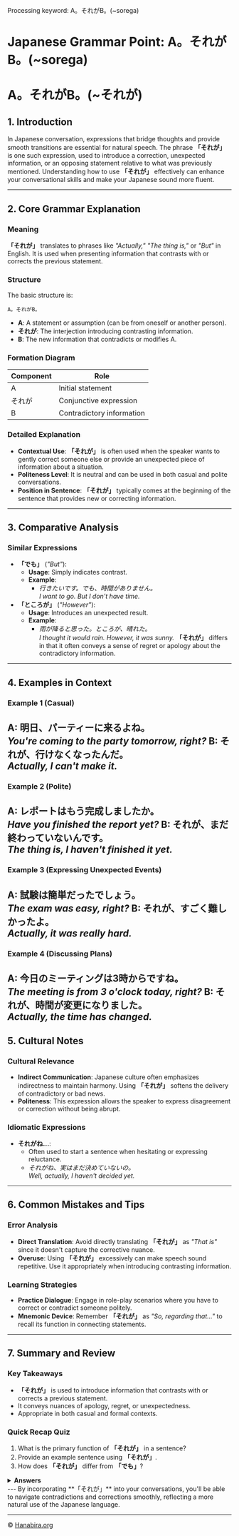 Processing keyword: A。それがB。(~sorega)
# Japanese Grammar Point: A。それがB。(~sorega)
# A。それがB。(~それが)
## 1. Introduction
In Japanese conversation, expressions that bridge thoughts and provide smooth transitions are essential for natural speech. The phrase **「それが」** is one such expression, used to introduce a correction, unexpected information, or an opposing statement relative to what was previously mentioned. Understanding how to use **「それが」** effectively can enhance your conversational skills and make your Japanese sound more fluent.

---
## 2. Core Grammar Explanation
### Meaning
**「それが」** translates to phrases like *"Actually,"* *"The thing is,"* or *"But"* in English. It is used when presenting information that contrasts with or corrects the previous statement.
### Structure
The basic structure is:
```
A。それがB。
```
- **A**: A statement or assumption (can be from oneself or another person).
- **それが**: The interjection introducing contrasting information.
- **B**: The new information that contradicts or modifies A.
### Formation Diagram
| **Component** | **Role**                 |
|---------------|--------------------------|
| A             | Initial statement        |
| それが        | Conjunctive expression    |
| B             | Contradictory information|
### Detailed Explanation
- **Contextual Use**: **「それが」** is often used when the speaker wants to gently correct someone else or provide an unexpected piece of information about a situation.
- **Politeness Level**: It is neutral and can be used in both casual and polite conversations.
- **Position in Sentence**: **「それが」** typically comes at the beginning of the sentence that provides new or correcting information.
---
## 3. Comparative Analysis
### Similar Expressions
- **「でも」** (*"But"*):
  - **Usage**: Simply indicates contrast.
  - **Example**:  
    - *行きたいです。でも、時間がありません。*  
      *I want to go. But I don't have time.*
- **「ところが」** (*"However"*):
  - **Usage**: Introduces an unexpected result.
  - **Example**:  
    - *雨が降ると思った。ところが、晴れた。*  
      *I thought it would rain. However, it was sunny.*
**「それが」** differs in that it often conveys a sense of regret or apology about the contradictory information.
---
## 4. Examples in Context
### Example 1 (Casual)
**A**: 明日、パーティーに来るよね。  
*You're coming to the party tomorrow, right?*
**B**: それが、行けなくなったんだ。  
*Actually, I can't make it.*
---
### Example 2 (Polite)
**A**: レポートはもう完成しましたか。  
*Have you finished the report yet?*
**B**: それが、まだ終わっていないんです。  
*The thing is, I haven't finished it yet.*
---
### Example 3 (Expressing Unexpected Events)
**A**: 試験は簡単だったでしょう。  
*The exam was easy, right?*
**B**: それが、すごく難しかったよ。  
*Actually, it was really hard.*
---
### Example 4 (Discussing Plans)
**A**: 今日のミーティングは3時からですね。  
*The meeting is from 3 o'clock today, right?*
**B**: それが、時間が変更になりました。  
*Actually, the time has changed.*
---
## 5. Cultural Notes
### Cultural Relevance
- **Indirect Communication**: Japanese culture often emphasizes indirectness to maintain harmony. Using **「それが」** softens the delivery of contradictory or bad news.
- **Politeness**: This expression allows the speaker to express disagreement or correction without being abrupt.
### Idiomatic Expressions
- **それがね...**:
  - Often used to start a sentence when hesitating or expressing reluctance.
  - *それがね、実はまだ決めていないの。*  
    *Well, actually, I haven't decided yet.*
---
## 6. Common Mistakes and Tips
### Error Analysis
- **Direct Translation**: Avoid directly translating **「それが」** as *"That is"* since it doesn't capture the corrective nuance.
- **Overuse**: Using **「それが」** excessively can make speech sound repetitive. Use it appropriately when introducing contrasting information.
### Learning Strategies
- **Practice Dialogue**: Engage in role-play scenarios where you have to correct or contradict someone politely.
- **Mnemonic Device**: Remember **「それが」** as *"So, regarding that..."* to recall its function in connecting statements.
---
## 7. Summary and Review
### Key Takeaways
- **「それが」** is used to introduce information that contrasts with or corrects a previous statement.
- It conveys nuances of apology, regret, or unexpectedness.
- Appropriate in both casual and formal contexts.
### Quick Recap Quiz
1. What is the primary function of **「それが」** in a sentence?
2. Provide an example sentence using **「それが」**.
3. How does **「それが」** differ from **「でも」**?
<details><summary><strong>Answers</strong></summary>
1. To introduce information that contradicts or corrects a previous statement.
2. *(Example)* それが、彼はもう帰ってしまいました。  
   *Actually, he has already gone home.*
3. **「それが」** often conveys a sense of regret or unexpectedness, whereas **「でも」** is a straightforward conjunction meaning *"but"*.
</details>
---
By incorporating **「それが」** into your conversations, you'll be able to navigate contradictions and corrections smoothly, reflecting a more natural use of the Japanese language.


---

© [Hanabira.org](https://hanabira.org)
